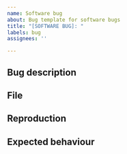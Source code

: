 ```yaml
---
name: Software bug
about: Bug template for software bugs
title: "[SOFTWARE BUG]: "
labels: bug
assignees: ''

---
```


## Bug description

## File

<!-- e.g. front-end/src/app.html -->

## Reproduction

## Expected behaviour
